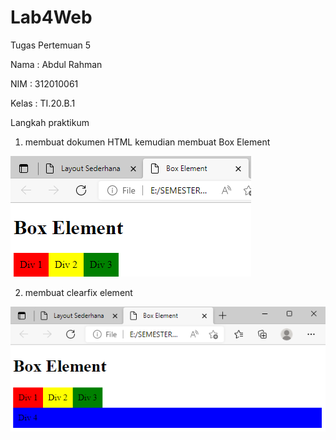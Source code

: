 # Lab4Web
Tugas Pertemuan 5

Nama : Abdul Rahman

NIM : 312010061

Kelas : TI.20.B.1


Langkah praktikum 

1. membuat dokumen HTML kemudian membuat Box Element

![pictures](pictures/1.PNG)


2. membuat clearfix element

![pictures](pictures/2.PNG)



